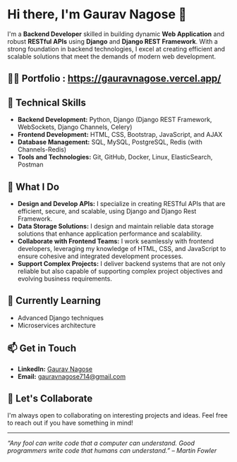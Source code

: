 # Hi there, I'm Gaurav Nagose 👋

I'm a **Backend Developer** skilled in building dynamic **Web Application** and robust **RESTful APIs** using **Django** and **Django REST Framework**. With a strong foundation in backend technologies, I excel at creating efficient and scalable solutions that meet the demands of modern web development. 

## 💁🏻 Portfolio : https://gauravnagose.vercel.app/

## 🔧 Technical Skills
- **Backend Development:** Python, Django (Django REST Framework, WebSockets, Django Channels, Celery)
- **Frontend Development:** HTML, CSS, Bootstrap, JavaScript, and AJAX
- **Database Management:** SQL, MySQL, PostgreSQL, Redis (with Channels-Redis)
- **Tools and Technologies:** Git, GitHub, Docker, Linux, ElasticSearch, Postman

## 🌟 What I Do
- **Design and Develop APIs:** I specialize in creating RESTful APIs that are efficient, secure, and scalable, using Django and Django Rest Framework.
- **Data Storage Solutions:** I design and maintain reliable data storage solutions that enhance application performance and scalability.
- **Collaborate with Frontend Teams:** I work seamlessly with frontend developers, leveraging my knowledge of HTML, CSS, and JavaScript to ensure cohesive and integrated development processes.
- **Support Complex Projects:** I deliver backend systems that are not only reliable but also capable of supporting complex project objectives and evolving business requirements.

## 🌱 Currently Learning
- Advanced Django techniques
- Microservices architecture

## 📫 Get in Touch
- **LinkedIn:** [Gaurav Nagose](https://www.linkedin.com/in/gaurav-nagose-b80676278/)
- **Email:** [gauravnagose714@gmail.com](mailto:gauravnagose714@gmail.com)

## 🤝 Let's Collaborate
I'm always open to collaborating on interesting projects and ideas. Feel free to reach out if you have something in mind!

---

*“Any fool can write code that a computer can understand. Good programmers write code that humans can understand.” – Martin Fowler*
